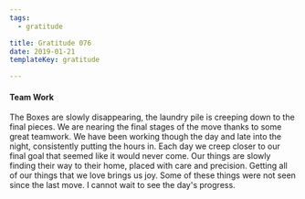 ```yaml
---
tags:
  - gratitude

title: Gratitude 076
date: 2019-01-21
templateKey: gratitude

---
```


#### Team Work

The Boxes are slowly disappearing, the laundry pile is creeping down to the final pieces.  We are nearing the final stages of the move thanks to some great teamwork.  We have been working though the day and late into the night, consistently putting the hours in.   Each day we creep closer to our final goal that seemed like it would never come.   Our  things are slowly finding their way to their home, placed with care  and precision.  Getting all of our things that we love brings us joy.  Some of these things were not seen since the last move.  I cannot wait to see the day's progress.
